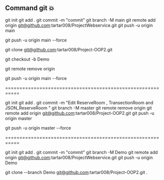 ## Command git 💥

git init
git add .
git commit -m "commit"
git branch -M main
git remote add origin git@github.com:tartar008/ProjectWebservice.git
git push -u origin main

git push -u origin main --force


git clone git@github.com:tartar008/Project-OOP2.git

git checkout -b Demo

git remote remove origin


git push -u origin main --force

===========================================================

git init
git add .
git commit -m "Edit ReserveRoom , TransectionRoom and JSON_ReserveRoom "
git branch -M master
git remote remove origin
git remote add origin git@github.com:tartar008/Project-OOP2.git
git push -u origin master

git push -u origin master --force

===========================================================

git init
git add .
git commit -m "commit"
git branch -M Demo
git remote add origin git@github.com:tartar008/ProjectWebservice.git
git push -u origin Demo



git clone --branch Demo git@github.com:tartar008/Project-OOP2.git .
